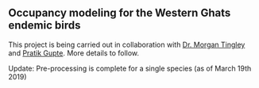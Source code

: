 ## Occupancy modeling for the Western Ghats endemic birds  

This project is being carried out in collaboration with [Dr. Morgan Tingley](http://www.morgantingley.com/) and [Pratik Gupte](https://www.rug.nl/staff/p.r.gupte/). More details to follow.  

Update: Pre-processing is complete for a single species (as of March 19th 2019)  

